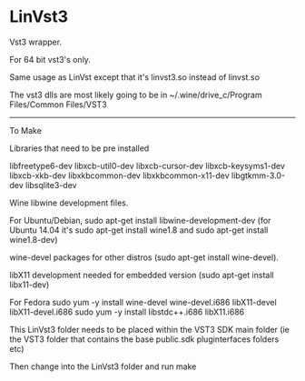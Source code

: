 # LinVst3

Vst3 wrapper.

For 64 bit vst3's only.

Same usage as LinVst except that it's linvst3.so instead of linvst.so

The vst3 dlls are most likely going to be in ~/.wine/drive_c/Program Files/Common Files/VST3

-------

To Make

Libraries that need to be pre installed

libfreetype6-dev
libxcb-util0-dev
libxcb-cursor-dev
libxcb-keysyms1-dev
libxcb-xkb-dev
libxkbcommon-dev
libxkbcommon-x11-dev
libgtkmm-3.0-dev
libsqlite3-dev

Wine libwine development files.

For Ubuntu/Debian, sudo apt-get install libwine-development-dev (for Ubuntu 14.04 it's sudo apt-get install wine1.8 and sudo apt-get install wine1.8-dev)

wine-devel packages for other distros (sudo apt-get install wine-devel).

libX11 development needed for embedded version (sudo apt-get install libx11-dev)

For Fedora 
sudo yum -y install wine-devel wine-devel.i686 libX11-devel libX11-devel.i686
sudo yum -y install libstdc++.i686 libX11.i686

This LinVst3 folder needs to be placed within the VST3 SDK main folder (ie the VST3 folder that contains the base public.sdk pluginterfaces folders etc)

Then change into the LinVst3 folder and run make
